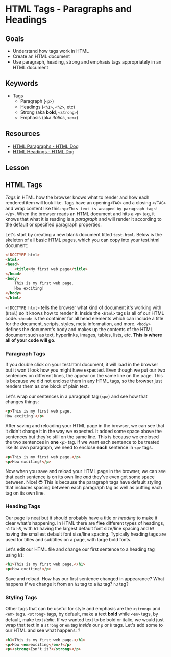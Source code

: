 # HTML Tags - Paragraphs and Headings

## Goals
* Understand how tags work in HTML
* Create an HTML document
* Use paragraph, heading, strong and emphasis tags appropriately in an HTML document

## Keywords
* Tags
  * Paragraph (`<p>`)
  * Headings (`<h1>`, `<h2>`, etc)
  * Strong (aka **bold**, `<strong>`)
  * Emphasis (aka _italics_, `<em>`)

## Resources

* [HTML Paragraphs - HTML Dog](http://htmldog.com/guides/html/beginner/paragraphs/)
* [HTML Headings - HTML Dog](http://htmldog.com/guides/html/beginner/headings/)

## Lesson

## HTML Tags

_Tags_ in HTML how the browser knows what to render and how each rendered item will look like. Tags have an opening`<TAG>` and a closing `</TAG>` and wrap content like this: `<p>This text is wrapped by paragraph tags!</p>`. When the browser reads an HTML document and hits a `<p>` tag, it knows that what it is reading is a _paragraph_ and will render it according to the default or specified paragraph properties.

Let's start by creating a new blank document titled `test.html`. Below is the skeleton of all basic HTML pages, which you can copy into your test.html document:

```html
<!DOCTYPE html>
<html>
<head>
    <title>My first web page</title>
</head>
<body>
    This is my first web page.
    How exciting!
</body>
</html>
```

`<!DOCTYPE html>` tells the browser what kind of document it's working with (`html`) so it knows how to render it.
Inside the `<html>` tags is all of our HTML code.
`<head>` is the container for all head elements which can include a title for the document, scripts, styles, meta information, and more.
`<body>` defines the document's body and makes up the contents of the HTML document such as text, hyperlinks, images, tables, lists, etc. **This is where all of your code will go.**


### Paragraph Tags

If you double click on your test.html document, it will load in the browser but it won't look how you might have expected. Even though we put our two sentences on different lines, the appear on the same line on the page. This is because we did not enclose them in any HTML tags, so the browser just renders them as one block of plain text.

Let's wrap our sentences in a paragraph tag (`<p>`) and see how that changes things:

```html
<p>This is my first web page.
How exciting!</p>
```
After saving and reloading your HTML page in the browser, we can see that it didn't change it in the way we expected. It added some space above the sentences but they're still on the same line. This is because we enclosed the two sentences in **one** `<p>` tag. If we want each sentence to be treated like its own paragraph, we need to enclose **each** sentence in `<p>` tags.

```html
<p>This is my first web page.</p>
<p>How exciting!</p>
```

Now when you save and reload your HTML page in the browser, we can see that each sentence is on its own line _and_ they've even got some space between. Nice! :sunglasses: This is because the paragraph tags have default styling that includes spacing between each paragraph tag as well as putting each tag on its own line.

### Heading Tags

Our page is neat but it should probably have a title or _heading_ to make it clear what's happening. In HTML there are **five** different types of headings, `h1` to `h5`, with `h1` having the largest default font size/line spacing and `h5` having the smallest default font size/line spacing. Typically heading tags are used for titles and subtitles on a page, with large bold fonts.

Let's edit our HTML file and change our first sentence to a heading tag using `h1`:

```html
<h1>This is my first web page.</h1>
<p>How exciting!</p>
```

Save and reload. How has our first sentence changed in appearance? What happens if we change it from an `h1` tag to a `h2` tag? `h3` tag?

### Styling Tags

Other tags that can be useful for style and emphasis are the `<strong>` and `<em>` tags. `<strong>` tags, by default, make a text **bold** while `<em>` tags, by default, make text _italic_. If we wanted text to be bold or italic, we would just wrap that text in a `strong` or `em` tag _inside_ our `p` or `h` tags. Let's add some to our HTML and see what happens:
?
```html
<h1>This is my first web page.</h1>
<p>How <em>exciting</em>!</p>
<p><strong>Isn't it?</strong></p>
```
